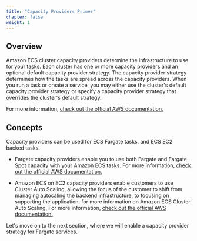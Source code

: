 ```yaml
---
title: "Capacity Providers Primer"
chapter: false
weight: 1
---
```


## Overview

Amazon ECS cluster capacity providers determine the infrastructure to use for your tasks. 
Each cluster has one or more capacity providers and an optional default capacity provider strategy. 
The capacity provider strategy determines how the tasks are spread across the capacity providers. 
When you run a task or create a service, you may either use the cluster's default capacity provider strategy or specify a capacity provider strategy that overrides the cluster's default strategy. 

For more information, [check out the official AWS documentation.](https://docs.aws.amazon.com/AmazonECS/latest/developerguide/cluster-capacity-providers.html)


## Concepts

Capacity providers can be used for ECS Fargate tasks, and ECS EC2 backed tasks.

- Fargate capacity providers enable you to use both Fargate and Fargate Spot capacity with your Amazon ECS tasks. For more information, [check out the official AWS documentation.](https://docs.aws.amazon.com/AmazonECS/latest/developerguide/fargate-capacity-providers.html)

- Amazon ECS on EC2 capacity providers enable customers to use Cluster Auto Scaling, allowing the focus of the customer to shift from managing autocaling the backend infrastructure, to focusing on supporting the application.
for more information on Amazon ECS Cluster Auto Scaling, For more information, [check out the official AWS documentation.](https://docs.aws.amazon.com/AmazonECS/latest/developerguide/cluster-auto-scaling.html)

Let's move on to the next section, where we will enable a capacity provider strategy for Fargate services.